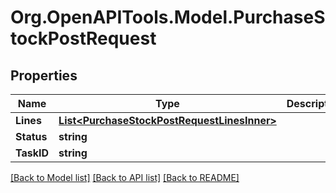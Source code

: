 # Org.OpenAPITools.Model.PurchaseStockPostRequest

## Properties

Name | Type | Description | Notes
------------ | ------------- | ------------- | -------------
**Lines** | [**List&lt;PurchaseStockPostRequestLinesInner&gt;**](PurchaseStockPostRequestLinesInner.md) |  | [optional] 
**Status** | **string** |  | [optional] 
**TaskID** | **string** |  | [optional] 

[[Back to Model list]](../README.md#documentation-for-models) [[Back to API list]](../README.md#documentation-for-api-endpoints) [[Back to README]](../README.md)


